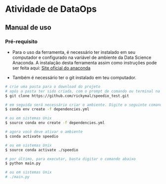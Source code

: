# Atividade de DataOps

## Manual de uso

### Pré-requisito
- Para o uso da ferramenta, é necessário ter instalado em seu computador e configurado na variável de ambiente da Data Science Anaconda.
A instalação desta ferramenta assim como instruções pode ser feita aqui: [Site oficial do anaconda](https://www.anaconda.com/)

- Também é necessário ter o git instalado em teu computador.

```bash
# crie uma pasta para o download do projeto
# após a pasta ter sido criada, com o prompt de comando ou terminal na paste, digite o seguinte comando
$ git clone https://github.com/rickymal/speedio_test.git

# em seguida será necessário criar o ambiente. Digite o seguinte comando para ambiente windows 
$ conda env create -f dependencies.yml

# ou em sistemas Unix
$ source conda env create -f dependencies.yml

# agora você deve ativar o ambiente
$ conda activate speedio

# ou em sistemas Unix
$ source conda activate ./speedio

# por último, para executar, basta digitar o comando abaixo
$ python main.py

# ou em sistemas Unix
# ./main.py